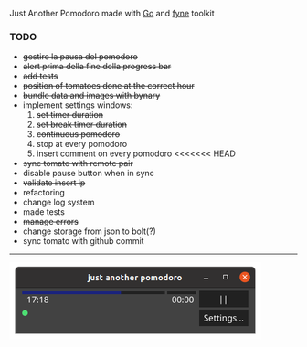 Just Another Pomodoro made with [Go](https://golang.org/) and [fyne](https://fyne.io/) toolkit

### TODO
- ~~gestire la pausa del pomodoro~~
- ~~alert prima della fine della progress bar~~
- ~~add tests~~
- ~~position of tomatoes done at the correct hour~~ 
- ~~bundle data and images with bynary~~ 
- implement settings windows:
    1. ~~set timer duration~~ 
    2. ~~set break timer duration~~
    3. ~~continuous pomodoro~~
    4. stop at every pomodoro
    5. insert comment on every pomodoro
<<<<<<< HEAD
- ~~sync tomato with remote pair~~
- disable pause button when in sync
- ~~validate insert ip~~
- refactoring
- change log system
- made tests
- ~~manage errors~~
- change storage from json to bolt(?)
- sync tomato with github commit
---
![alt text](img/jap2020-05-0817-15-27.png "screenshot")

